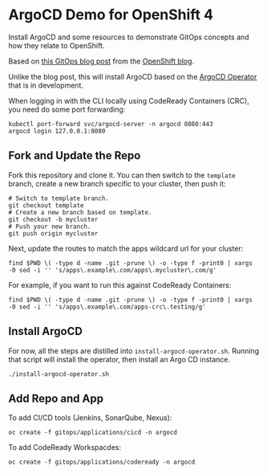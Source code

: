 # ArgoCD Demo for OpenShift 4

Install ArgoCD and some resources to demonstrate GitOps concepts and how they relate to OpenShift.

Based on [this GitOps blog post](https://blog.openshift.com/introduction-to-gitops-with-openshift/) from the [OpenShift blog](https://blog.openshift.com).

Unlike the blog post, this will install ArgoCD based on the [ArgoCD Operator](https://github.com/argoproj-labs/argocd-operator) that is in development.

When logging in with the CLI locally using CodeReady Containers (CRC), you need do some port forwarding:
```
kubectl port-forward svc/argocd-server -n argocd 8080:443
argocd login 127.0.0.1:8080
```

## Fork and Update the Repo

Fork this repository and clone it.  You can then switch to the `template` branch, create a new branch specific to your cluster, then push it:

```
# Switch to template branch.
git checkout template
# Create a new branch based on template.
git checkout -b mycluster
# Push your new branch.
git push origin mycluster
```

Next, update the routes to match the apps wildcard url for your cluster:
```
find $PWD \( -type d -name .git -prune \) -o -type f -print0 | xargs -0 sed -i '' 's/apps\.example\.com/apps\.mycluster\.com/g'
```

For example, if you want to run this against CodeReady Containers:
```
find $PWD \( -type d -name .git -prune \) -o -type f -print0 | xargs -0 sed -i '' 's/apps\.example\.com/apps-crc\.testing/g'
```



## Install ArgoCD

For now, all the steps are distilled into `install-argocd-operator.sh`.  Running that script will install the operator, then install an Argo CD instance.

```
./install-argocd-operator.sh
```


## Add Repo and App

To add CI/CD tools (Jenkins, SonarQube, Nexus):
```
oc create -f gitops/applications/cicd -n argocd
```

To add CodeReady Workspacdes:
```
oc create -f gitops/applications/codeready -n argocd
```
